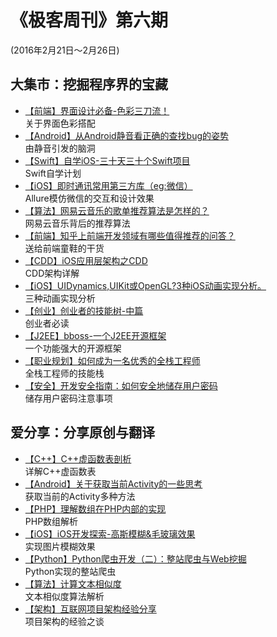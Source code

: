# 《极客周刊》第六期

(2016年2月21日～2月26日)

## 大集市：挖掘程序界的宝藏

- [【前端】界面设计必备-色彩三刀流！](http://mp.weixin.qq.com/s?__biz=MjM5MjUwMzE2MA==&mid=428849402&idx=1&sn=e7a624db2bbf84f792d94aba1bee052e&scene=0#wechat_redirect)
<br>关于界面色彩搭配
- [【Android】从Android静音看正确的查找bug的姿势](https://mp.weixin.qq.com/s?__biz=MzA3NTYzODYzMg==&mid=403947879&idx=1&sn=799d4494603dff35c14cd68437d766c9)
<br>由静音引发的脑洞
- [【Swift】自学iOS-三十天三十个Swift项目](http://weibo.com/ttarticle/p/show?id=2309403942494873235448)
<br>Swift自学计划
- [【iOS】即时通讯常用第三方库（eg:微信）](http://www.jianshu.com/p/d3521816df76)
<br>Allure模仿微信的交互和设计效果
- [【算法】网易云音乐的歌单推荐算法是怎样的？](https://www.zhihu.com/question/26743347/answer/34235147)
<br>网易云音乐背后的推荐算法
- [【前端】知乎上前端开发领域有哪些值得推荐的问答？](https://www.zhihu.com/question/20246142/answer/14470387)
<br>送给前端童鞋的干货
- [【CDD】iOS应用层架构之CDD](http://mrpeak.cn/blog/cdd/)
<br>CDD架构详解
- [【iOS】UIDynamics,UIKit或OpenGL?3种iOS动画实现分析。](http://ios.jobbole.com/83968/)
<br>三种动画实现分析
- [【创业】创业者的技能树-中篇](http://mp.weixin.qq.com/s?__biz=MzI0MjA1Mjg2Ng==&mid=401662479&idx=1&sn=f454f74bf44af1d0042ab381ffe64f31)
<br>创业者必读
- [【J2EE】bboss-一个J2EE开源框架](https://github.com/bbossgroups/bboss)
<br>一个功能强大的开源框架
- [【职业规划】如何成为一名优秀的全栈工程师](http://www.jianshu.com/p/f0d134ed7fd0)
<br>全栈工程师的技能栈
- [【安全】开发安全指南：如何安全地储存用户密码](http://www.freebuf.com/articles/web/96473.html)
<br>储存用户密码注意事项

## 爱分享：分享原创与翻译

- [【C++】C++虚函数表剖析](http://blog.csdn.net/lihao21/article/details/50688337)
<br>详解C++虚函数表
- [【Android】关于获取当前Activity的一些思考](http://droidyue.com/blog/2016/02/21/thinking-of-getting-the-current-activity-in-android/)
<br>获取当前的Activity多种方法
- [【PHP】理解数组在PHP内部的实现](http://www.aintnot.com/2016/02/15/understanding-phps-internal-array-implementation-ch)
<br>PHP数组解析
- [【iOS】iOS开发探索-高斯模糊&毛玻璃效果](http://www.jianshu.com/p/6dd0eab888a6?hmsr)
<br>实现图片模糊效果
- [【Python】Python爬虫开发（二）：整站爬虫与Web挖掘](http://www.freebuf.com/news/special/96821.html)
<br>Python实现的整站爬虫
- [【算法】计算文本相似度](http://www.cybermkd.com/babyye-tan-da-shu-ju-ji-yu-nei-rong-de-tui-jian/)
<br>文本相似度算法解析
- [【架构】互联网项目架构经验分享](http://www.sunhaojie.com/2015/12/17/%E4%BA%92%E8%81%94%E7%BD%91%E9%A1%B9%E7%9B%AE%E6%9E%B6%E6%9E%84%E7%BB%8F%E9%AA%8C%E5%88%86%E4%BA%AB/)
<br>项目架构的经验之谈
